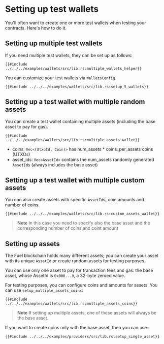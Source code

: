 # Setting up test wallets

You'll often want to create one or more test wallets when testing your contracts. Here's how to do it.

## Setting up multiple test wallets

If you need multiple test wallets, they can be set up as follows:

```rust,ignore
{{#include ../../../examples/wallets/src/lib.rs:multiple_wallets_helper}}
```

You can customize your test wallets via `WalletsConfig`.

```rust,ignore
{{#include ../../../examples/wallets/src/lib.rs:setup_5_wallets}}
```

## Setting up a test wallet with multiple random assets

You can create a test wallet containing multiple assets (including the base asset to pay for gas).

```rust,ignore
{{#include ../../../examples/wallets/src/lib.rs:multiple_assets_wallet}}
```

- coins: `Vec<(UtxoId, Coin)>` has num_assets * coins_per_assets coins (UTXOs)
- asset_ids: `Vec<AssetId>` contains the num_assets randomly generated `AssetId`s (always includes the base asset)

## Setting up a test wallet with multiple custom assets

You can also create assets with specific `AssetId`s, coin amounts and number of coins.

```rust,ignore
{{#include ../../../examples/wallets/src/lib.rs:custom_assets_wallet}}
```

>**Note** In this case you need to specify also the base asset and the corresponding number of
>coins and coint amount

## Setting up assets

The Fuel blockchain holds many different assets; you can create your asset with its unique `AssetId` or create random assets for testing purposes.

You can use only one asset to pay for transaction fees and gas: the base asset, whose AssetId is `0x000...0`, a 32-byte zeroed value.

For testing purposes, you can configure coins and amounts for assets. You can use `setup_multiple_assets_coins`:

```rust,ignore
{{#include ../../../examples/wallets/src/lib.rs:multiple_assets_coins}}
```

>**Note** If setting up multiple assets, one of these assets will always be the base asset.

If you want to create coins only with the base asset, then you can use:

```rust,ignore
{{#include ../../../examples/providers/src/lib.rs:setup_single_asset}}
```
